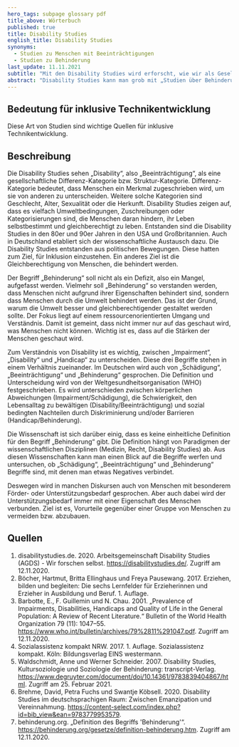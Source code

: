 ```yaml
---
hero_tags: subpage glossary pdf
title_above: Wörterbuch
published: true
title: Disability Studies
english_title: Disability Studies
synonyms:
  - Studien zu Menschen mit Beeinträchtigungen
  - Studien zu Behinderung
last_update: 11.11.2021
subtitle: "Mit den Disability Studies wird erforscht, wie wir als Gesellschaft über Behinderung denken und wie wir Barrieren abbauen können, um Menschen mit Behinderungen ein gleichberechtigtes Leben zu ermöglichen."
abstract: "Disability Studies kann man grob mit „Studien über Behinderung“ übersetzen. Sie beschäftigen sich damit, wie eine Gesellschaft Behinderung wahrnimmt und versteht. Dabei werden die Erfahrungen von Menschen betrachtet, die eine Behinderung oder Beeinträchtigung haben. Man untersucht medizinische Aspekte, aber auch soziale, kulturelle, politische und historische Zusammenhänge. Ziel ist es, Barrieren abzubauen, damit Menschen mit einer Behinderung oder Beeinträchtigung leichter am gesellschaftlichen, kulturellen und wirtschaftlichen Leben teilnehmen können."
---
```


## Bedeutung für inklusive Technikentwicklung

Diese Art von Studien sind wichtige Quellen für inklusive Technikentwicklung.

## Beschreibung

Die Disability Studies sehen „Disability“, also „Beeinträchtigung“, als eine gesellschaftliche Differenz-Kategorie bzw. Struktur-Kategorie. Differenz-Kategorie bedeutet, dass Menschen ein Merkmal zugeschrieben wird, um sie von anderen zu unterscheiden. Weitere solche Kategorien sind Geschlecht, Alter, Sexualität oder die Herkunft. Disability Studies zeigen auf, dass es vielfach Umweltbedingungen, Zuschreibungen oder Kategorisierungen sind, die Menschen daran hindern, ihr Leben selbstbestimmt und gleichberechtigt zu leben. Entstanden sind die Disability Studies in den 80er und 90er Jahren in den USA und Großbritannien. Auch in Deutschland etabliert sich der wissenschaftliche Austausch dazu. Die Disability Studies entstanden aus politischen Bewegungen. Diese hatten zum Ziel, für Inklusion einzustehen. Ein anderes Ziel ist die Gleichberechtigung von Menschen, die behindert werden.

Der Begriff „Behinderung“ soll nicht als ein Defizit, also ein Mangel, aufgefasst werden. Vielmehr soll „Behinderung“ so verstanden werden, dass Menschen nicht aufgrund ihrer Eigenschaften behindert sind, sondern dass Menschen durch die Umwelt behindert werden. Das ist der Grund, warum die Umwelt besser und gleichberechtigender gestaltet werden sollte. Der Fokus liegt auf einem ressourcenorientierten Umgang und Verständnis. Damit ist gemeint, dass nicht immer nur auf das geschaut wird, was Menschen nicht können. Wichtig ist es, dass auf die Stärken der Menschen geschaut wird.

Zum Verständnis von Disability ist es wichtig, zwischen „Impairment“, „Disability“ und „Handicap“ zu unterscheiden. Diese drei Begriffe stehen in einem Verhältnis zueinander. Im Deutschen wird auch von „Schädigung“, „Beeinträchtigung“ und „Behinderung“ gesprochen. Die Definition und Unterscheidung wird von der Weltgesundheitsorganisation (WHO) festgeschrieben. Es wird unterschieden zwischen körperlichen Abweichungen (Impairment/Schädigung), die Schwierigkeit, den Lebensalltag zu bewältigen (Disability/Beeinträchtigung) und sozial bedingten Nachteilen durch Diskriminierung und/oder Barrieren (Handicap/Behinderung).

Die Wissenschaft ist sich darüber einig, dass es keine einheitliche Definition für den Begriff „Behinderung“ gibt. Die Definition hängt von Paradigmen der wissenschaftlichen Disziplinen (Medizin, Recht, Disability Studies) ab. Aus diesen Wissenschaften kann man einen Blick auf die Begriffe werfen und untersuchen, ob „Schädigung“, „Beeinträchtigung“ und „Behinderung“ Begriffe sind, mit denen man etwas Negatives verbindet.

Deswegen wird in manchen Diskursen auch von Menschen mit besonderem Förder- oder Unterstützungsbedarf gesprochen. Aber auch dabei wird der Unterstützungsbedarf immer mit einer Eigenschaft des Menschen verbunden. Ziel ist es, Vorurteile gegenüber einer Gruppe von Menschen zu vermeiden bzw. abzubauen.

## Quellen

1. disabilitystudies.de. 2020. Arbeitsgemeinschaft Disability Studies (AGDS) - Wir forschen selbst. <https://disabilitystudies.de/>. Zugriff am 12.11.2020.
2. Böcher, Hartmut, Britta Ellinghaus und Freya Pausewang. 2017. Erziehen, bilden und begleiten: Die sechs Lernfelder für Erzieherinnen und Erzieher in Ausbildung und Beruf. 1. Auflage.
3. Barbotte, E., F. Guillemin und N. Chau. 2001. „Prevalence of Impairments, Disabilities, Handicaps and Quality of Life in the General Population: A Review of Recent Literature.“ Bulletin of the World Health Organization 79 (11): 1047–55. <https://www.who.int/bulletin/archives/79%2811%291047.pdf>. Zugriff am 12.11.2020.
4. Sozialassistenz kompakt NRW. 2017. 1. Auflage. Sozialassistenz kompakt. Köln: Bildungsverlag EINS westermann.
5. Waldschmidt, Anne und Werner Schneider. 2007. Disability Studies, Kultursoziologie und Soziologie der Behinderung: transcript-Verlag. <https://www.degruyter.com/document/doi/10.14361/9783839404867/html>. Zugriff am 25. Februar 2021.
6. Brehme, David, Petra Fuchs und Swantje Köbsell. 2020. Disability Studies im deutschsprachigen Raum: Zwischen Emanzipation und Vereinnahmung. <https://content-select.com/index.php?id=bib_view&ean=9783779953579>.
7. behinderung.org. „Definition des Begriffs 'Behinderung'“. <https://behinderung.org/gesetze/definition-behinderung.htm>. Zugriff am 12.11.2020.
